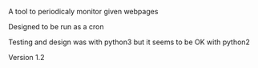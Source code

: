 A tool to periodicaly monitor given webpages


Designed to be run as a cron

Testing and design was with python3 but it seems to be OK with python2

Version 1.2
